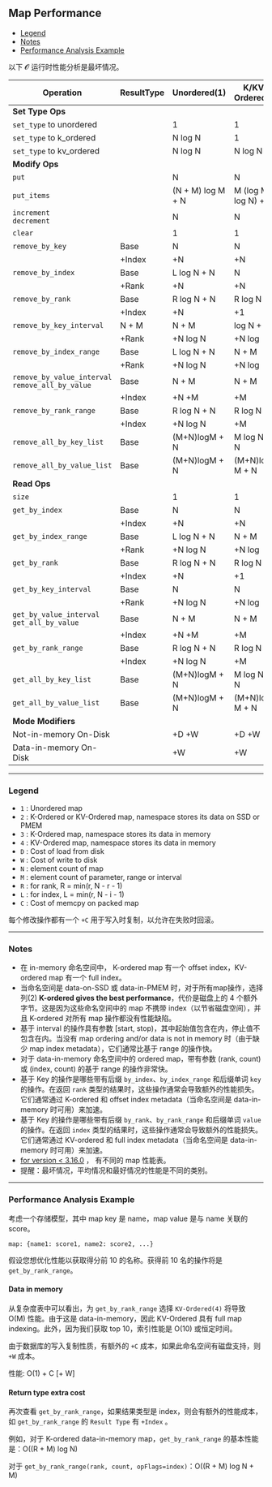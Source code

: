 ## Map Performance

- [Legend](#legend)
- [Notes](#notes)
- [Performance Analysis Example](#performance-analysis-examplle)

以下 𝓞 运行时性能分析是最坏情况。

| Operation | ResultType | Unordered(1) | K/KV-Ordered(2) | K-Ordered(3) | KV-Ordered(4) |
| --- | --- | --- | --- | --- | --- |
| **Set Type Ops** | | | | | |
| `set_type` to unordered | | 1 | 1 | 1 | 1 |
| `set_type` to k_ordered | | N log N | 1 | 1 | 1 |
| `set_type` to kv_ordered | | N log N | N log N | N log N | 1 |
| **Modify Ops** | | | | | | 
| `put` |  | N | N | log N | log N |
| `put_items` | | (N + M) log M + N | M (log M + log N) + N | M (log M + log N) + N | M (log M + log N) + N |
| `increment` <br/> `decrement` | | N | N | log N | log N |
| `clear` |  | 1 | 1 | 1 | 1 |
| `remove_by_key` | Base | N | N | log N | log N |
| | +Index | +N | +N | +N | +log N |
| `remove_by_index` | Base | L log N + N | N | 1 | 1 |
| | +Rank | +N | +N | +N | +log N |
| `remove_by_rank` | Base | R log N + N | R log N + N | R log N | 1 | 
| | +Index | +N | +1 | +1 | +1 |
| `remove_by_key_interval` | N + M | N + M | log N + M | log N + M |
| | +Rank | +N log N |  +N log | +N log N | +N log N |
| `remove_by_index_range` | Base | L log N + N | N + M | M | M |
|  | +Rank | +N log N |  +N log | +N log N | +N log N |
| `remove_by_value_interval` <br/> `remove_all_by_value` | Base | N + M | N + M | N + M | log N + M |
| | +Index | +N +M | +M | +M | +M |
| `remove_by_rank_range` | Base | R log N + N | R log N + N | R log N | M |
| | +Index | +N log N | +M | +M | +M |
| `remove_all_by_key_list` | Base |	(M+N)logM + N | M log N + N | M log N | M log N |
| `remove_all_by_value_list` | Base | (M+N)logM + N | (M+N)log M + N | (M+N)log M | M log N |
| **Read Ops** | | | | | |
| `size` | | 1 | 1 | 1 | 1 |
| `get_by_index` | Base | N | N | log N | log N |
| | +Index | +N | +N | +N | +log N |
| `get_by_index_range` | Base | L log N + N | N + M | M | M |
| | +Rank | +N log N | +N log | +N log N | +N log N |
| `get_by_rank` | Base | R log N + N | R log N + N | R log N | 1 |
| | +Index | +N | +1 | +1 | +1 |
| `get_by_key_interval` | Base | N | N | log N + M | log N + M |
| | +Rank | +N log N | +N log | +N log N | +N log N |
| `get_by_value_interval` <br/> `get_all_by_value` | Base | N + M | N + M | N + M | log N + M |
| | +Index | +N +M | +M | +M | +M |
| `get_by_rank_range` | Base | R log N + N | R log N + N | R log N | M |
| | +Index | +N log N | +M | +M | +M |
| `get_all_by_key_list` | Base | (M+N)logM + N | M log N + N | M log N | M log N |
| `get_all_by_value_list` | Base | (M+N)logM + N | (M+N)log M + N | (M+N)log M | M log N |
| **Mode Modifiers** | | | | | |
| Not-in-memory On-Disk | | +D +W | +D +W | +D +W | +D +W |
| Data-in-memory On-Disk | | +W | +W | +W | +W |

---

### <span id="legend"> Legend </span>

- `1` : Unordered map
- `2` : K-Ordered or KV-Ordered map, namespace stores its data on SSD or PMEM
- `3` : K-Ordered map, namespace stores its data in memory
- `4` : KV-Ordered map, namespace stores its data in memory
- `D` : Cost of load from disk
- `W` : Cost of write to disk 
- `N` : element count of map
- `M` : element count of parameter, range or interval
- `R` : for rank, R = min(r, N - r - 1)
- `L` : for index, L = min(r, N - i - 1)
- `C` : Cost of memcpy on packed map

每个修改操作都有一个 `+C` 用于写入时复制，以允许在失败时回滚。

---

### <span id="notes"> Notes </span>

- 在 in-memory 命名空间中， K-ordered map 有一个 offset index，KV-ordered map 有一个 full index。
- 当命名空间是 data-on-SSD 或 data-in-PMEM 时，对于所有map操作，选择列(2) **K-ordered gives the best performance**，代价是磁盘上的 4 个额外字节。这是因为这些命名空间中的 map 不携带 index（以节省磁盘空间），并且 K-ordered 对所有 map 操作都没有性能缺陷。
- 基于 interval 的操作具有参数 [start, stop)，其中起始值包含在内，停止值不包含在内。当没有 map ordering and/or data is not in memory 时（由于缺少 map index metadata），它们通常比基于 range 的操作快。
- 对于 data-in-memory 命名空间中的 ordered map，带有参数 (rank, count) 或 (index, count) 的基于 range 的操作非常快。
- 基于 Key 的操作是哪些带有后缀 `by_index`、`by_index_range` 和后缀单词 `key` 的操作。在返回 `rank` 类型的结果时，这些操作通常会导致额外的性能损失。它们通常通过 K-ordered 和 offset index metadata（当命名空间是 data-in-memory 时可用）来加速。
- 基于 Key 的操作是哪些带有后缀 `by_rank`、`by_rank_range` 和后缀单词 `value` 的操作。在返回 `index` 类型的结果时，这些操作通常会导致额外的性能损失。它们通常通过 KV-ordered 和 full index metadata（当命名空间是 data-in-memory 时可用）来加速。
- [for version < 3.16.0](https://docs.aerospike.com/docs/guide/cdt-map-complex0.html) ， 有不同的 map 性能表。
- 提醒：最坏情况，平均情况和最好情况的性能是不同的类别。

---

### <span id="performance-analysis-example"> Performance Analysis Example </span>

考虑一个存储模型，其中 map key 是 name，map value 是与 name 关联的 score。

```
map: {name1: score1, name2: score2, ...}
```

假设您想优化性能以获取得分前 10 的名称。获得前 10 名的操作将是 `get_by_rank_range`。

#### Data in memory

从复杂度表中可以看出，为 `get_by_rank_range` 选择 `KV-Ordered(4)` 将导致 O(M) 性能。由于这是 data-in-memory，因此 KV-Ordered 具有 full map indexing。此外，因为我们获取 top 10，索引性能是 O(10) 或恒定时间。

由于数据库的写入复制性质，有额外的 `+C` 成本，如果此命名空间有磁盘支持，则 `+W` 成本。

性能: O(1) + C [+ W]

#### Return type extra cost

再次查看 `get_by_rank_range`，如果结果类型是 index，则会有额外的性能成本，如 `get_by_rank_range` 的 `Result Type` 有 `+Index` 。

例如，对于 K-ordered data-in-memory map，`get_by_rank_range` 的基本性能是：O((R + M) log N)

对于 `get_by_rank_range(rank, count, opFlags=index)`：O((R + M) log N + M)